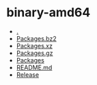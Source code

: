 binary-amd64
========================

- [.](.)
- [Packages.bz2](Packages.bz2)
- [Packages.xz](Packages.xz)
- [Packages.gz](Packages.gz)
- [Packages](Packages)
- [README.md](README.md)
- [Release](Release)
